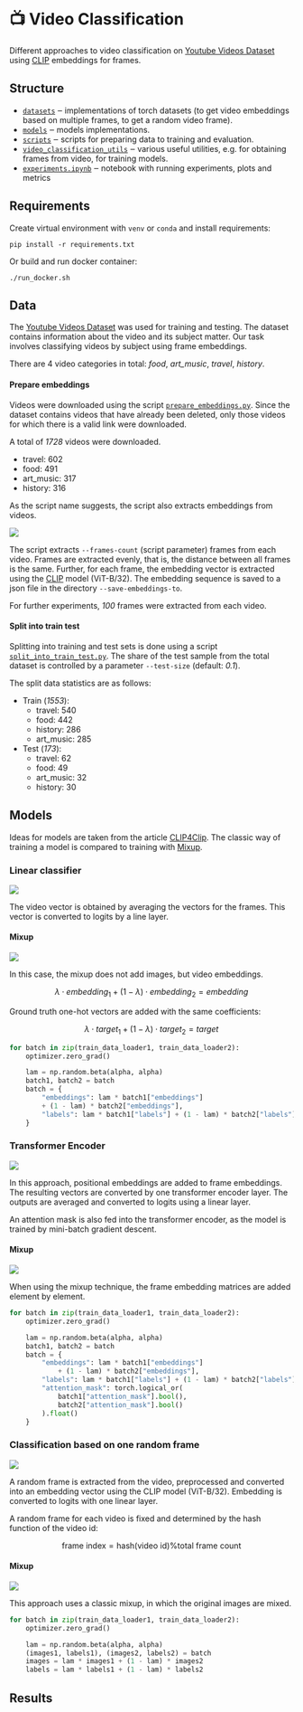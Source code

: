 # 📺 Video Classification

Different approaches to video classification on [Youtube Videos Dataset](https://www.kaggle.com/datasets/rajatrc1705/youtube-videos-dataset) using [CLIP](https://openai.com/blog/clip/) embeddings for frames.

## Structure
* [`datasets`](./datasets) ‒ implementations of torch datasets (to get video embeddings based on multiple frames, to get a random video frame).
* [`models`](./models) ‒ models implementations.
* [`scripts`](./scripts) ‒ scripts for preparing data to training and evaluation.
* [`video_classification_utils`](./video_classification_utils) ‒ various useful utilities, e.g. for obtaining frames from video, for training models.
* [`experiments.ipynb`](./experiments.ipynb) ‒ notebook with running experiments, plots and metrics
## Requirements

Create virtual environment with `venv` or `conda` and install requirements:

```shell
pip install -r requirements.txt
```

Or build and run docker container:
```shell
./run_docker.sh
```

## Data

The [Youtube Videos Dataset](https://www.kaggle.com/datasets/rajatrc1705/youtube-videos-dataset) was used for training and testing.
The dataset contains information about the video and its subject matter. Our task involves classifying videos by subject using frame embeddings.

There are 4 video categories in total: _food_, _art_music_, _travel_, _history_.

#### Prepare embeddings
Videos were downloaded using the script [`prepare_embeddings.py`](./scripts/prepare_embeddings.py).
Since the dataset contains videos that have already been deleted, only those videos for which there is a valid link were downloaded.

A total of _1728_ videos were downloaded. 
* travel: 602
* food: 491
* art_music: 317
* history: 316

As the script name suggests, the script also extracts embeddings from videos.

![](./resources/images/get_embeddings.png)

The script extracts `--frames-count` (script parameter) frames from each video. Frames are extracted evenly, that is, the distance between all frames is the same.
Further, for each frame, the embedding vector is extracted using the [CLIP](https://github.com/openai/CLIP) model (ViT-B/32). The embedding sequence is saved to a json file in the directory `--save-embeddings-to`.

For further experiments, _100_ frames were extracted from each video.

#### Split into train test

Splitting into training and test sets is done using a script [`split_into_train_test.py`](./scripts/split_into_train_test.py). The share of the test sample from the total dataset is controlled by a parameter `--test-size` (default: _0.1_).

The split data statistics are as follows:

* Train (_1553_):
  * travel: 540
  * food: 442
  * history: 286
  * art_music: 285
* Test (_173_):
  * travel: 62
  * food: 49
  * art_music: 32
  * history: 30

## Models
Ideas for models are taken from the article [CLIP4Clip](https://arxiv.org/abs/2104.08860).
The classic way of training a model is compared to training with [Mixup](https://arxiv.org/abs/1710.09412).

### Linear classifier
![](resources/images/linear.png)

The video vector is obtained by averaging the vectors for the frames. This vector is converted to logits by a line layer.

#### Mixup
![](resources/images/linear_mixup.png)

In this case, the mixup does not add images, but video embeddings.

$$\lambda \cdot embedding_1 + (1 - \lambda) \cdot embedding_2 = embedding$$

Ground truth one-hot vectors are added with the same coefficients:

$$\lambda \cdot target_1 + (1 - \lambda) \cdot target_2 = target$$

```python
for batch in zip(train_data_loader1, train_data_loader2):
    optimizer.zero_grad()

    lam = np.random.beta(alpha, alpha)
    batch1, batch2 = batch
    batch = {
        "embeddings": lam * batch1["embeddings"]
        + (1 - lam) * batch2["embeddings"],
        "labels": lam * batch1["labels"] + (1 - lam) * batch2["labels"],
    }
```

### Transformer Encoder
![](resources/images/transformer_encoder.png)

In this approach, positional embeddings are added to frame embeddings. The resulting vectors are converted by one transformer encoder layer. The outputs are averaged and converted to logits using a linear layer.

An attention mask is also fed into the transformer encoder, as the model is trained by mini-batch gradient descent.

#### Mixup
![](resources/images/transformer_encoder_mixup.png)

When using the mixup technique, the frame embedding matrices are added element by element.

```python
for batch in zip(train_data_loader1, train_data_loader2):
    optimizer.zero_grad()

    lam = np.random.beta(alpha, alpha)
    batch1, batch2 = batch
    batch = {
        "embeddings": lam * batch1["embeddings"]
            + (1 - lam) * batch2["embeddings"],
        "labels": lam * batch1["labels"] + (1 - lam) * batch2["labels"],
        "attention_mask": torch.logical_or(
            batch1["attention_mask"].bool(),
            batch2["attention_mask"].bool()
        ).float()
    }
```

### Classification based on one random frame
![](resources/images/random_frame.png)

A random frame is extracted from the video, preprocessed and converted into an embedding vector using the СLIP model (ViT-B/32).
Embedding is converted to logits with one linear layer. 

A random frame for each video is fixed and determined by the hash function of the video id:

$$\text{frame index} = \text{hash(video id)} {\percent} \text{total frame count}$$

#### Mixup
![](resources/images/random_frame_mixup.png)

This approach uses a classic mixup, in which the original images are mixed.

```python
for batch in zip(train_data_loader1, train_data_loader2):
    optimizer.zero_grad()

    lam = np.random.beta(alpha, alpha)
    (images1, labels1), (images2, labels2) = batch
    images = lam * images1 + (1 - lam) * images2
    labels = lam * labels1 + (1 - lam) * labels2
```

## Results


